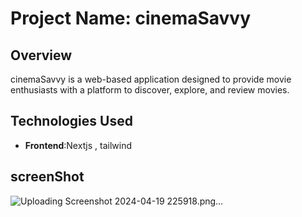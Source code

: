 # Project Name: cinemaSavvy


## Overview
cinemaSavvy is a web-based application designed to provide movie enthusiasts with a platform to discover, explore, and review movies.

## Technologies Used
- **Frontend**:Nextjs , tailwind

## screenShot
![Uploading Screenshot 2024-04-19 225918.png…]()
